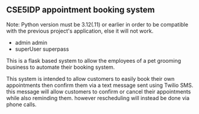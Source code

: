 ## CSE5IDP appointment booking system

Note: Python version must be 3.12(.11) or earlier in order to be compatible with the previous project's application, else it will not work.
- admin admin
- superUser superpass

This is a flask based system to allow the employees of a pet grooming business to automate their booking system.

This system is intended to allow customers to easily book their own appointments then confirm them via a text message sent using Twilio SMS.
this message will allow customers to confirm or cancel their appointments while also reminding them. however rescheduling will instead be done via phone calls.